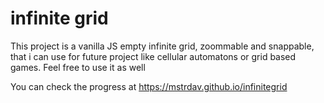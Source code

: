 # infinite grid
This project is a vanilla JS empty infinite grid, zoommable and snappable, that i can use for future project like cellular automatons or grid based games. Feel free to use it as well

You can check the progress at https://mstrdav.github.io/infinitegrid
